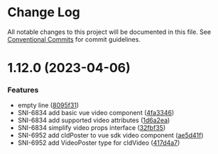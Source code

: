 # Change Log

All notable changes to this project will be documented in this file.
See [Conventional Commits](https://conventionalcommits.org) for commit guidelines.

# 1.12.0 (2023-04-06)


### Features

* empty line ([8095f31](https://github.com/cloudinary/frontend-frameworks/commit/8095f31439a770c5bce389cf55b4b1df4261bc5e))
* SNI-6834 add basic vue video component ([4fa3346](https://github.com/cloudinary/frontend-frameworks/commit/4fa3346ae74ab0a274a93faca4c6328dc5cb223b))
* SNI-6834 add supported video attributes ([1d6a2ea](https://github.com/cloudinary/frontend-frameworks/commit/1d6a2eaca93d6ca12d300481a7751cb9f6cecc8b))
* SNI-6834 simplify video props interface ([32fbf35](https://github.com/cloudinary/frontend-frameworks/commit/32fbf358fe7115ed90a15e024458a6a76aef5348))
* SNI-6952 add cldPoster to vue sdk video component ([ae5d41f](https://github.com/cloudinary/frontend-frameworks/commit/ae5d41f8959329530ec49a687d3d5babf0137ec4))
* SNI-6952 add VideoPoster type for cldVideo ([417d4a7](https://github.com/cloudinary/frontend-frameworks/commit/417d4a77b30d614b2508c89ded6a28e58decbc88))
